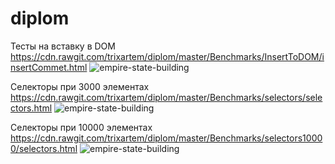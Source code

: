 # diplom
Тесты на вставку в DOM
https://cdn.rawgit.com/trixartem/diplom/master/Benchmarks/InsertToDOM/insertCommet.html
![empire-state-building](https://raw.github.com/trixartem/diplom/master/insert.png)

Селекторы при 3000 элементах
https://cdn.rawgit.com/trixartem/diplom/master/Benchmarks/selectors/selectors.html
![empire-state-building](https://raw.github.com/trixartem/diplom/master/3000.png)

Селекторы при 10000 элементах
https://cdn.rawgit.com/trixartem/diplom/master/Benchmarks/selectors10000/selectors.html
![empire-state-building](https://raw.github.com/trixartem/diplom/master/10000.png)
